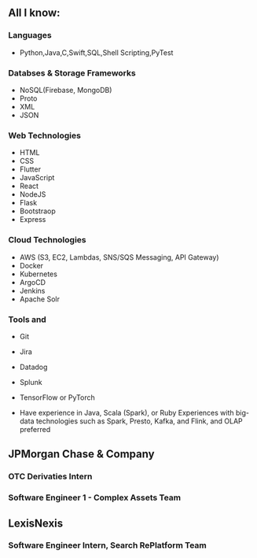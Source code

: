 ## All I know:

### Languages

 - Python,Java,C,Swift,SQL,Shell Scripting,PyTest

### Databses & Storage Frameworks

 - NoSQL(Firebase, MongoDB)
 - Proto
 - XML
 - JSON

### Web Technologies

 - HTML
 - CSS
 - Flutter
  - JavaScript
 - React
 - NodeJS
 - Flask
 - Bootstraop
 - Express
 
### Cloud Technologies
 - AWS (S3, EC2, Lambdas, SNS/SQS Messaging, API Gateway) 
 - Docker
 - Kubernetes
 - ArgoCD
 - Jenkins
 - Apache Solr
 
### Tools and 
 - Git
 - Jira
 - Datadog
 - Splunk


- TensorFlow or PyTorch
- Have experience in Java, Scala (Spark), or Ruby
  Experiences with big-data technologies such as Spark, Presto, Kafka, and Flink, and OLAP preferred




## JPMorgan Chase & Company

### OTC Derivaties Intern




### Software Engineer 1 - Complex Assets Team


## LexisNexis

### Software Engineer Intern, Search RePlatform Team


